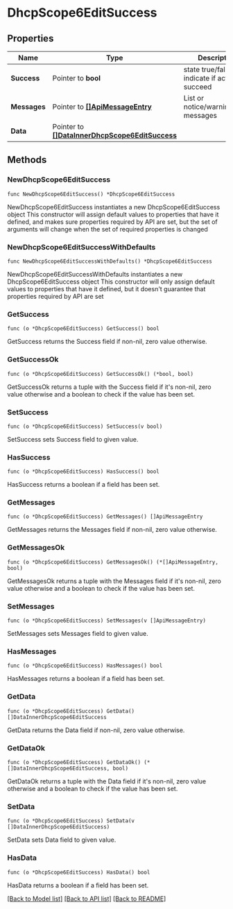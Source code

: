 # DhcpScope6EditSuccess

## Properties

Name | Type | Description | Notes
------------ | ------------- | ------------- | -------------
**Success** | Pointer to **bool** | state true/false indicate if action succeed | [optional] 
**Messages** | Pointer to [**[]ApiMessageEntry**](ApiMessageEntry.md) | List or notice/warning/error messages | [optional] 
**Data** | Pointer to [**[]DataInnerDhcpScope6EditSuccess**](DataInnerDhcpScope6EditSuccess.md) |  | [optional] 

## Methods

### NewDhcpScope6EditSuccess

`func NewDhcpScope6EditSuccess() *DhcpScope6EditSuccess`

NewDhcpScope6EditSuccess instantiates a new DhcpScope6EditSuccess object
This constructor will assign default values to properties that have it defined,
and makes sure properties required by API are set, but the set of arguments
will change when the set of required properties is changed

### NewDhcpScope6EditSuccessWithDefaults

`func NewDhcpScope6EditSuccessWithDefaults() *DhcpScope6EditSuccess`

NewDhcpScope6EditSuccessWithDefaults instantiates a new DhcpScope6EditSuccess object
This constructor will only assign default values to properties that have it defined,
but it doesn't guarantee that properties required by API are set

### GetSuccess

`func (o *DhcpScope6EditSuccess) GetSuccess() bool`

GetSuccess returns the Success field if non-nil, zero value otherwise.

### GetSuccessOk

`func (o *DhcpScope6EditSuccess) GetSuccessOk() (*bool, bool)`

GetSuccessOk returns a tuple with the Success field if it's non-nil, zero value otherwise
and a boolean to check if the value has been set.

### SetSuccess

`func (o *DhcpScope6EditSuccess) SetSuccess(v bool)`

SetSuccess sets Success field to given value.

### HasSuccess

`func (o *DhcpScope6EditSuccess) HasSuccess() bool`

HasSuccess returns a boolean if a field has been set.

### GetMessages

`func (o *DhcpScope6EditSuccess) GetMessages() []ApiMessageEntry`

GetMessages returns the Messages field if non-nil, zero value otherwise.

### GetMessagesOk

`func (o *DhcpScope6EditSuccess) GetMessagesOk() (*[]ApiMessageEntry, bool)`

GetMessagesOk returns a tuple with the Messages field if it's non-nil, zero value otherwise
and a boolean to check if the value has been set.

### SetMessages

`func (o *DhcpScope6EditSuccess) SetMessages(v []ApiMessageEntry)`

SetMessages sets Messages field to given value.

### HasMessages

`func (o *DhcpScope6EditSuccess) HasMessages() bool`

HasMessages returns a boolean if a field has been set.

### GetData

`func (o *DhcpScope6EditSuccess) GetData() []DataInnerDhcpScope6EditSuccess`

GetData returns the Data field if non-nil, zero value otherwise.

### GetDataOk

`func (o *DhcpScope6EditSuccess) GetDataOk() (*[]DataInnerDhcpScope6EditSuccess, bool)`

GetDataOk returns a tuple with the Data field if it's non-nil, zero value otherwise
and a boolean to check if the value has been set.

### SetData

`func (o *DhcpScope6EditSuccess) SetData(v []DataInnerDhcpScope6EditSuccess)`

SetData sets Data field to given value.

### HasData

`func (o *DhcpScope6EditSuccess) HasData() bool`

HasData returns a boolean if a field has been set.


[[Back to Model list]](../README.md#documentation-for-models) [[Back to API list]](../README.md#documentation-for-api-endpoints) [[Back to README]](../README.md)


